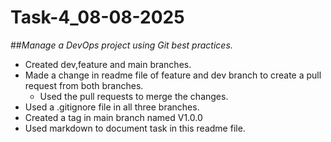 # Task-4_08-08-2025
##*Manage a DevOps project using Git best practices.*

- Created dev,feature and main branches.
- Made a change in readme file of feature and dev branch to create a pull request from both branches.
  - Used the pull requests to merge the changes.
- Used a .gitignore file in all three branches.
- Created a tag in main branch named V1.0.0
- Used markdown to document task in this readme file.
  
